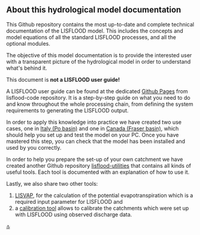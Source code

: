 ## About this hydrological model documentation

This Github repository contains the most up-to-date and complete technical documentation of the LISFLOOD model. This includes the concepts and model equations of all the standard LISFLOOD processes, and all the optional modules.

The objective of this model documentation is to provide the interested user with a transparent picture of the hydrological model in order to understand what's behind it.

This document is **not a LISFLOOD user guide!** 

A LISFLOOD user guide can be found at the dedicated [Github Pages](https://ec-jrc.github.io/lisflood-code/) from lisflood-code repository. It is a step-by-step guide on what you need to do and know throughout the whole processing chain, from defining the system requirements to generating the LISFLOOD output. 

In order to apply this knowledge into practice we have created two use cases, one in [Italy (Po basin)](https://github.com/ec-jrc/lisflood-usecases/blob/master/README.md#usecase2) and one in [Canada (Fraser basin)](https://github.com/ec-jrc/lisflood-usecases/blob/master/README.md#usecase1), which should help you set up and test the model on your PC. Once you have mastered this step, you can check that the model has been installed and used by you correctly.

In order to help you prepare the set-up of your own catchment we have created another Github repository [lisflood-utilities](https://github.com/ec-jrc/lisflood-utilities) that contains all kinds of useful tools. Each tool is documented with an explanation of how to use it.

Lastly, we also share two other tools: 

1) [LISVAP](https://github.com/ec-jrc/lisflood-lisvap/), for the calculation of the potential evapotranspiration which is a required input parameter for LISFLOOD and 
2) a [calibration tool](https://github.com/ec-jrc/lisflood-calibration/) allows to calibrate the catchments which were set up with LISFLOOD using observed discharge data.


[🔝](#top)
